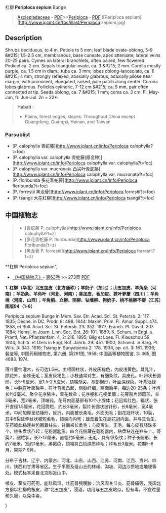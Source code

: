 杠柳 **Periploca sepium** Bunge

> [Asclepiadaceae](http://www.iplant.cn/info/Asclepiadaceae?t=foc) - [PDF](http://www.iplant.cn/foc/pdf/Asclepiadaceae.pdf)>>[Periploca](http://www.iplant.cn/info/Periploca?t=foc) - [PDF](http://www.iplant.cn/foc/pdf/Periploca.pdf)
![Periploca sepium](http://www.iplant.cn/foc/illast/Periploca sepium.jpg)

## Description

Shrubs deciduous, to 4 m. Petiole to 5 mm; leaf blade ovate-oblong, 5-9 &amp;#215; 1.5-2.5 cm, membranous, base cuneate, apex attenuate; lateral veins 20-25 pairs. Cymes on lateral branchlets, often paired, few flowered. Pedicel ca. 2 cm. Sepals triangular-ovate, ca. 3 &amp;#215; 2 mm. Corolla mostly purple, ca. 1.5 cm in diam.; tube ca. 3 mm; lobes oblong-lanceolate, ca. 8 &amp;#215; 4 mm, strongly reflexed, abaxially glabrous, adaxially pilose near margin, with prominent, elongated, raised, pale patch along center. Corona lobes glabrous. Follicles cylindric, 7-12 cm &amp;#215; ca. 5 mm, pair often connected at tip. Seeds oblong, ca. 7 &amp;#215; 1 mm; coma ca. 3 cm. Fl. May-Jun, fr. Jun-Jul. 2*n* = 22*.

> **Habait** : 
>* Plains, forest edges, slopes. Throughout China except Guangdong, Guangxi, Hainan, and Taiwan

### Parsublist

* [P.  calophylla  青蛇藤](http://www.iplant.cn/info/Periploca calophylla?t=foc)
* [P.  calophylla var. calophylla  青蛇藤(原变种)](http://www.iplant.cn/info/Periploca calophylla var. calophylla?t=foc)
* [P.  calophylla var. mucronata  凸尖叶青蛇藤](http://www.iplant.cn/info/Periploca calophylla var. mucronata?t=foc)
* [P.  floribunda  多花青蛇藤](http://www.iplant.cn/info/Periploca floribunda?t=foc)
* [P.  forrestii  黑龙骨](http://www.iplant.cn/info/Periploca forrestii?t=foc)
* [P.  tsangii  大花杠柳](http://www.iplant.cn/info/Periploca tsangii?t=foc)

## 中国植物志

> * [青蛇藤  P.  calophylla](http://www.iplant.cn/info/Periploca calophylla?t=z)
> * [多花青蛇藤  P.  floribunda](http://www.iplant.cn/info/Periploca floribunda?t=z)
> * [黑龙骨  P.  forrestii](http://www.iplant.cn/info/Periploca forrestii?t=z)

**杠柳 Periploca sepium",

* [《中国植物志》](http://www.iplant.cn/frps)- [第63卷](http://www.iplant.cn/frps/vol/63) >> 273页 [PDF](http://www.iplant.cn/frps/pdf/63/273.pdf)

**1. 杠柳（华北）北五加皮（北方通称）；羊奶子（东北）；山五加皮、羊角条（河南）；羊奶条、羊角叶（河北、河南）；臭加皮、香加皮、狭叶萝藦（四川）；羊角桃（河南、山西）；羊角梢、立柳、阴柳、钻墙柳、狗奶子、桃不桃柳不柳（江苏）图版94（1-6）**

Periploca sepium Bunge in Mem. Sav. Etr. Acad. Sci. St. Petersb. 2: 117. 1835; Decne. in DC. Prodr. 8: 498. 1844: Maxim. Prim. Fl. Amur. Suppl. 474. 1858, et Bull. Acad. Sci. St. Petersb. 23: 352. 1877; Franch. Pl. David. 207. 1884; Hemsl. in Journ. Linn. Soc. Bot. 26: 101. 1889; K. Schum. in Engl. u. Prantl, Nat. Pflanzenfam. 4, 2: 216. 1895; Gilg et Loes. Fl. Kiauschou 59. 1904; Schltr. et Diels in Engl. Bot. Jahrb. 29: 451. 1900; Schneid. in Sarg. Pl. Wils. 3: 343. 1916; Tsiang in Sunyatsenia 2: 178. 1934, op. cit. 3: 161. 1936; 裴鉴等, 中国药用植物志, 第六册, 第291图, 1958; 中国高等植物图鉴, 3: 465, 图4883. 1974.

落叶蔓性灌木，长可达1.5米。主根圆柱状，外皮灰棕色，内皮浅黄色。具乳汁，除花外，全株无毛；茎皮灰褐色；小枝通常对生，有细条纹，具皮孔。叶卵状长圆形，长5-9厘米，宽1.5-2.5厘米，顶端渐尖，基部楔形，叶面深绿色，叶背淡绿色；中脉在叶面扁平，在叶背微凸起，侧脉纤细，两面扁平，每边20-25条；叶柄长约3毫米。聚伞花序腋生，着花数朵；花序梗和花梗柔弱；花萼裂片卵圆形，长3毫米，宽2毫米，顶端钝，花萼内面基部有10个小腺体；花冠紫红色，辐状，张开直径1.5厘米，花冠筒短，约长3毫米，裂片长圆状披针形，长8毫米，宽4毫米，中间加厚呈纺锤形，反折，内面被长柔毛，外面无毛；副花冠环状，10裂，其中5裂延伸丝状被短柔毛，顶端向内弯；雄蕊着生在副花冠内面，并与其合生，花药彼此粘连并包围着柱头，背面被长柔毛；心皮离生，无毛，每心皮有胚珠多个，柱头盘状凸起；花粉器匙形，四合花粉藏在载粉器内，粘盘粘连在柱头上。蓇葖2，圆柱状，长7-12厘米，直径约5毫米，无毛，具有纵条纹；种子长圆形，长约7毫米，宽约1毫米，黑褐色，顶端具白色绢质种毛；种毛长3厘米。花期5-6月，果期7-9月。

分布于吉林、辽宁、内蒙古、河北、山东、山西、江苏、河南、江西、贵州、四川、陕西和甘肃等省区。生于平原及低山丘的林缘、沟坡、河边沙质地或地埂等处。模式标本采自北京附近山中。

根皮、茎皮可药用，能祛风湿、壮筋骨强腰膝；治风湿关节炎、筋骨痛等，我国北方都以杠柳的根皮，称“北五加皮”，浸酒，功用与五加皮略似，但有毒，不宜过量和久服，以免中毒。

}